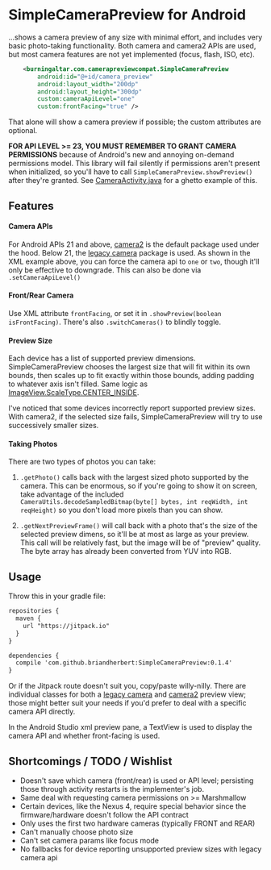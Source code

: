 # SimpleCameraPreview for Android

...shows a camera preview of any size with minimal effort, and includes very basic photo-taking functionality. Both camera and camera2 APIs are used, but most camera features are not yet implemented (focus, flash, ISO, etc).

```XML
    <burningaltar.com.camerapreviewcompat.SimpleCameraPreview
        android:id="@+id/camera_preview"
        android:layout_width="200dp"
        android:layout_height="300dp"
        custom:cameraApiLevel="one"
        custom:frontFacing="true" />
```

That alone will show a camera preview if possible; the custom attributes are optional.

**FOR API LEVEL >= 23, YOU MUST REMEMBER TO GRANT CAMERA PERMISSIONS** because of Android's new and annoying on-demand permissions model. This library will fail silently if permissions aren't present when initialized, so you'll have to call `SimpleCameraPreview.showPreview()` after they're granted. See [CameraActivity.java](CameraActivity.java) for a ghetto example of this.

## Features
#### Camera APIs
For Android APIs 21 and above, [camera2](http://developer.android.com/intl/es/reference/android/hardware/camera2/package-summary.html) is the default package used under the hood. Below 21, the [legacy camera](http://developer.android.com/intl/es/reference/android/hardware/Camera.html) package is used. As shown in the XML example above, you can force the camera api to `one` or `two`, though it'll only be effective to downgrade. This can also be done via `.setCameraApiLevel()`

#### Front/Rear Camera
Use XML attribute `frontFacing`, or set it in `.showPreview(boolean isFrontFacing)`. There's also `.switchCameras()` to blindly toggle.

#### Preview Size 
Each device has a list of supported preview dimensions. SimpleCameraPreview chooses the largest size that will fit within its own bounds, then scales up to fit exactly within those bounds, adding padding to whatever axis isn't filled. Same logic as [ImageView.ScaleType.CENTER_INSIDE](http://developer.android.com/intl/es/reference/android/widget/ImageView.ScaleType.html). 

I've noticed that some devices incorrectly report supported preview sizes. With camera2, if the selected size fails, SimpleCameraPreview will try to use successively smaller sizes.

#### Taking Photos
There are two types of photos you can take:

1. `.getPhoto()` calls back with the largest sized photo supported by the camera. This can be enormous, so if you're going to show it on screen, take advantage of the included `CameraUtils.decodeSampledBitmap(byte[] bytes, int reqWidth, int reqHeight)` so you don't load more pixels than you can show.

2. `.getNextPreviewFrame()` will call back with a photo that's the size of the selected preview dimens, so it'll be at most as large as your preview. This call will be relatively fast, but the image will be of "preview" quality. The byte array has already been converted from YUV into RGB.


## Usage
Throw this in your gradle file:
```XML
repositories {
  maven {
    url "https://jitpack.io"
  }
}

dependencies {
  compile 'com.github.briandherbert:SimpleCameraPreview:0.1.4'
}
```
Or if the Jitpack route doesn't suit you, copy/paste willy-nilly. There are individual classes for both a [legacy camera](CameraPreviewTexture.java) and [camera2](Camera2PreviewTexture.java) preview view; those might better suit your needs if you'd prefer to deal with a specific camera API directly.

In the Android Studio xml preview pane, a TextView is used to display the camera API and whether front-facing is used.

## Shortcomings / TODO / Wishlist
+ Doesn't save which camera (front/rear) is used or API level; persisting those through activity restarts is the implementer's job.
+ Same deal with requesting camera permissions on >= Marshmallow
+ Certain devices, like the Nexus 4, require special behavior since the firmware/hardware doesn't follow the API contract
+ Only uses the first two hardware cameras (typically FRONT and REAR)
+ Can't manually choose photo size
+ Can't set camera params like focus mode
+ No fallbacks for device reporting unsupported preview sizes with legacy camera api



